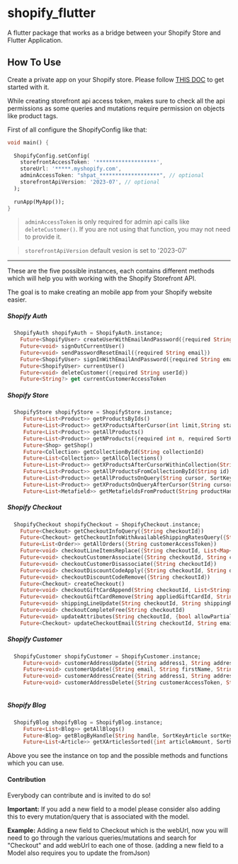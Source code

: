 # shopify_flutter

A flutter package that works as a bridge between your Shopify Store and Flutter Application.

## How To Use

Create a private app on your Shopify store. Please follow [THIS DOC](https://shopify.dev/docs/storefront-api/getting-started) to get started with it.

While creating storefront api access token, makes sure to check all the api permissions as some queries and mutations require permission on objects like product tags.

First of all configure the ShopifyConfig like that:

```dart
void main() {
  
  ShopifyConfig.setConfig(
    storefrontAccessToken: '*******************',
    storeUrl: '*****.myshopify.com',
    adminAccessToken: "shpat_*******************", // optional
    storefrontApiVersion: '2023-07', // optional
  );
  
  runApp(MyApp());
}
```

> `adminAccessToken` is only required for admin api calls like `deleteCustomer()`. 
If you are not using that function, you may not need to provide it.

> `storefrontApiVersion` default vesion is set to '2023-07'

<hr>

These are the five possible instances, each contains different methods which will help you with working with the Shopify Storefront API.

The goal is to make creating an mobile app from your Shopify website easier.

##### Shopify Auth
```dart
  ShopifyAuth shopifyAuth = ShopifyAuth.instance;
    Future<ShopifyUser> createUserWithEmailAndPassword({required String email, required String password})
    Future<void> signOutCurrentUser()
    Future<void> sendPasswordResetEmail({required String email})
    Future<ShopifyUser> signInWithEmailAndPassword({required String email, required String password})
    Future<ShopifyUser> currentUser()
    Future<void> deleteCustomer({required String userId})
    Future<String?> get currentCustomerAccessToken
```

##### Shopify Store
```dart    
  ShopifyStore shopifyStore = ShopifyStore.instance;
     Future<List<Product>> getProductsByIds()
     Future<List<Product>> getXProductsAfterCursor(int limit,String startCursor)
     Future<List<Product>> getAllProducts()
     Future<List<Product>> getNProducts({required int n, required SortKey sortKey})
     Future<Shop> getShop()
     Future<Collection> getCollectionById(String collectionId)
     Future<List<Collection>> getAllCollections()
     Future<List<Product>> getXProductsAfterCursorWithinCollection(String id, int limit, String startCursor, SortKeyProduct sortKey)
     Future<List<Product>> getAllProductsFromCollectionById(String id)
     Future<List<Product>> getAllProductsOnQuery(String cursor, SortKeyProduct sortKey, String query)
     Future<List<Product>> getXProductsOnQueryAfterCursor(String cursor, int limit, SortKeyProduct sortKey, String query)
     Future<List<Metafield>> getMetafieldsFromProduct(String productHandle, {String namespace})
```

##### Shopify Checkout
```dart
  ShopifyCheckout shopifyCheckout = ShopifyCheckout.instance;
    Future<Checkout> getCheckoutInfoQuery({String checkoutId})
    Future<Checkout> getCheckoutInfoWithAvailableShippingRatesQuery({String checkoutId})
    Future<List<Order>> getAllOrders({String customerAccessToken})
    Future<void> checkoutLineItemsReplace({String checkoutId, List<Map<String,dynamic>> checkoutLineItems})
    Future<void> checkoutCustomerAssociate({String checkoutId, String customerAccessToken}) 
    Future<void> checkoutCustomerDisassociate({String checkoutId})
    Future<void> checkoutDiscountCodeApply({String checkoutId, String discountCode})
    Future<void> checkoutDiscountCodeRemove({String checkoutId})
    Future<Checkout> createCheckout()
    Future<void> checkoutGiftCardAppend(String checkoutId, List<String> giftCardCodes)
    Future<void> checkoutGiftCardRemove(String appliedGiftCardId, String checkoutId)
    Future<void> shippingLineUpdate(String checkoutId, String shippingRateHandle)
    Future<void> checkoutCompleteFree(String checkoutId)
    Future<void> updateAttributes(String checkoutId, {bool allowPartialAddresses, Map<String, String> customAttributes, String note})
    Future<Checkout> updateCheckoutEmail(String checkoutId, String email)
```

##### Shopify Customer
```dart
  ShopifyCustomer shopifyCustomer = ShopifyCustomer.instance;
     Future<void> customerAddressUpdate({String address1, String address2, String company, String city, String country, String firstName, String lastName, String phone, String province, String zip, String customerAccessToken, id})
     Future<void> customerUpdate({String email, String firstName, String lastName, String password, String phoneNumber, String customerAccessToken, bool acceptsMarketing})
     Future<void> customerAddressCreate({String address1, String address2, String company, String city, String country, String firstName, String lastName, String phone, String province, String zip, String customerAccessToken})
     Future<void> customerAddressDelete({String customerAccessToken, String addressId})
       
```

##### Shopify Blog
```dart
  ShopifyBlog shopifyBlog = ShopifyBlog.instance;
     Future<List<Blog>> getAllBlogs()
     Future<Blog> getBlogByHandle(String handle, SortKeyArticle sortKeyArticle)
     Future<List<Article>> getXArticlesSorted({int articleAmount, SortKeyArticle sortKeyArticle})
```

Above you see the instance on top and the possible methods and functions which you can use.


#### Contribution

Everybody can contribute and is invited to do so!

**Important:** 
If you add a new field to a model please consider also adding this to every mutation/query that is associated with the model.

**Example:** Adding a new field to Checkout which is the webUrl, now you will need to go through the various queries/mutations and search for "Checkout" and add webUrl to each one of those.
(adding a new field to a Model also requires you to update the fromJson)

